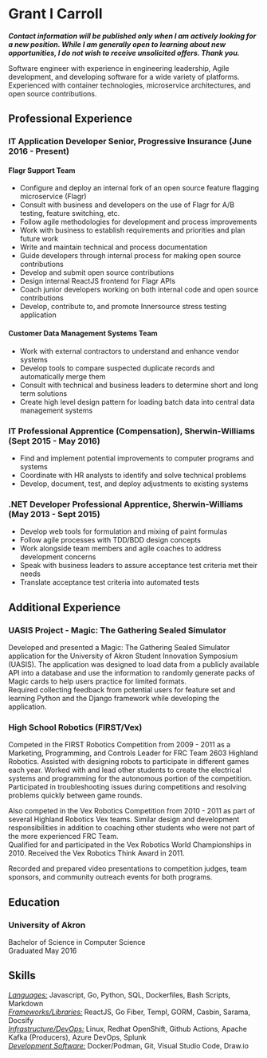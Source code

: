 # Grant I Carroll
***Contact information will be published only when I am actively looking for a new position. While I am generally open to learning about new opportunities, I do not wish to receive unsolicited offers. Thank you.***

<!-- [ [fenriskiba.github.io][site] ] · [ [fakeaddress@gmail.com][email] ] · [ [(555) 555-5555][phone] ]

[site]: https://fenriskiba.github.io
[email]: mailto:fakeaddress@gmail.com
[phone]: tel:+5555555555 -->

Software engineer with experience in engineering leadership, Agile development, and developing software for a wide variety of platforms. Experienced with container technologies, microservice architectures, and open source contributions.

## Professional Experience
### IT Application Developer Senior, Progressive Insurance (June 2016 - Present)
#### Flagr Support Team
* Configure and deploy an internal fork of an open source feature flagging microservice (Flagr)
* Consult with business and developers on the use of Flagr for A/B testing, feature switching, etc.
* Follow agile methodologies for development and process improvements
* Work with business to establish requirements and priorities and plan future work
* Write and maintain technical and process documentation
* Guide developers through internal process for making open source contributions
* Develop and submit open source contributions
* Design internal ReactJS frontend for Flagr APIs
* Coach junior developers working on both internal code and open source contributions
* Develop, contribute to, and promote Innersource stress testing application

#### Customer Data Management Systems Team
* Work with external contractors to understand and enhance vendor systems
* Develop tools to compare suspected duplicate records and automatically merge them
* Consult with technical and business leaders to determine short and long term solutions
* Create high level design pattern for loading batch data into central data management systems

### IT Professional Apprentice (Compensation), Sherwin-Williams (Sept 2015 - May 2016)
* Find and implement potential improvements to computer programs and systems
* Coordinate with HR analysts to identify and solve technical problems
* Develop, document, test, and deploy adjustments to existing systems

### .NET Developer Professional Apprentice, Sherwin-Williams (May 2013 - Sept 2015)
* Develop web tools for formulation and mixing of paint formulas
* Follow agile processes with TDD/BDD design concepts
* Work alongside team members and agile coaches to address development concerns
* Speak with business leaders to assure acceptance test criteria met their needs
* Translate acceptance test criteria into automated tests

<!-- ### Student Assistant, University of Akron Science Library (Sept 2012 - Dec 2014)
* Answer common question and direct students to Librarians for research assistance
* Maintain library records of items checked out and received
* Instruct patrons on the use of library search systems to find reference materials -->

## Additional Experience
### UASIS Project - Magic: The Gathering Sealed Simulator
Developed and presented a Magic: The Gathering Sealed Simulator application for the University of Akron Student Innovation Symposium (UASIS). The application was designed to load data from a publicly available API into a database and use the information to randomly generate packs of Magic cards to help users practice for limited formats.  
Required collecting feedback from potential users for feature set and learning Python and the Django framework while developing the application.

### High School Robotics (FIRST/Vex)
Competed in the FIRST Robotics Competition from 2009 - 2011 as a Marketing, Programming, and Controls Leader for FRC Team 2603 Highland Robotics. Assisted with designing robots to participate in different games each year. Worked with and lead other students to create the electrical systems and programming for the autonomous portion of the competition. Participated in troubleshooting issues during competitions and resolving problems quickly between game rounds.

Also competed in the Vex Robotics Competition from 2010 - 2011 as part of several Highland Robotics Vex teams. Similar design and development responsibilities in addition to coaching other students who were not part of the more experienced FRC Team.  
Qualified for and participated in the Vex Robotics World Championships in 2010. Received the Vex Robotics Think Award in 2011.

Recorded and prepared video presentations to competition judges, team sponsors, and community outreach events for both programs.

## Education
### University of Akron
Bachelor of Science in Computer Science  
Graduated May 2016

## Skills
<u>*Languages:*</u> Javascript, Go, Python, SQL, Dockerfiles, Bash Scripts, Markdown  
<u>*Frameworks/Libraries:*</u> ReactJS, Go Fiber, Templ, GORM, Casbin, Sarama, Docsify  
<u>*Infrastructure/DevOps:*</u> Linux, Redhat OpenShift, Github Actions, Apache Kafka (Producers), Azure DevOps, Splunk  
<u>*Development Software:*</u> Docker/Podman, Git, Visual Studio Code, Draw.io